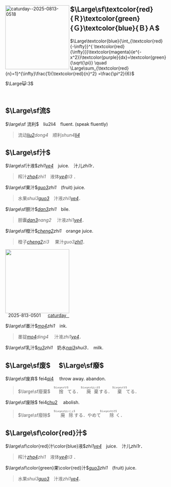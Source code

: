 <span lang=zh>


[<img title=caturday--2025-0813-0518 src="https://i.4pcdn.org/pol/1755060244683436.jpg?meta=caturday--2025-0813-0518" width=200 align=left>](https://archive.4plebs.org/pol/thread/512923831/?meta=caturday--2025-0813-0518#q512924072)

## $\Large\sf\textcolor{red}{Ｒ}\textcolor{green}{Ｇ}\textcolor{blue}{Ｂ}Ａ$

$\Large\textcolor{blue}{\int_{\textcolor{red}{-\infty}}^{ \textcolor{red}{\infty}}}\textcolor{magenta}{e^{-x^2}}\textcolor{purple}{dx}=\textcolor{green}{\sqrt{\pi}} \quad 
\Large\sum_{\textcolor{red}{n}=1}^{\infty}\frac{1}{\textcolor{red}{n}^2} =\frac{\pi^2}{6}$ 

$\Large😺:3$

<br clear=all>

## $\Large\sf流$

$\large\sf 流利$　liu2li4　fluent. (speak fluently)   
>流动[*liu2*]()*dong4*　顺利*shun4*[*li4*]()

## $\Large\sf汁$

$\large\sf汁液$*zhi1*[*ye4*]()　juice.　汁儿*zhi1r*．
>榨汁[*zha4*]()*zhi1*　液体[*ye4*]()*ti3* ．

$\large\sf果汁$[*guo3*]()*zhi1*　(fruit) juice.
>水果*shui3*[*guo3*]()　汁液*zhi1*[*ye4*]()．

$\large\sf胆汁$[*dan3*]()*zhi1*　bile.   
>胆囊[*dan3*]()*nang2* 　汁液*zhi1*[*ye4*]()．

$\large\sf橙汁$[*cheng2*]()*zhi1*　orange juice.
>橙子[*cheng2*]()*zi3* 　果汁*guo3*[*zhi1*]()．

<ruby>2025-813-0501 [caturday](https://archive.4plebs.org/pol/thread/512923831/#q512924072)<rt><img src=https://i.4pcdn.org/pol/1755060244683436.jpg width=200></rt></ruby> 

$\large\sf墨汁$[*mo4*]()*zhi1*　ink.
>墨锭[*mo4*]()*ding4* 　汁液*zhi1*[*ye4*]()．


$\large\sf乳汁$[*ru3*]()*zhi1*　奶水[*nai3*]()*shui3*．　milk.




## $\Large\sf废$　 $\Large\sf廢$

$\large\sf废弃$ fei4[qi4]() 　throw away. abandon.   
>$\large\sf廢棄$　<span lang=ja><ruby>捨<rt>$\Large\sfす$</rt>てる．</ruby><ruby lang=ja> 廃棄 <rt>$\Large\sfはいき$</rt>する．</ruby><ruby lang=ja>棄<rt>$\Large\sfす$</rt>てる．</ruby>


$\large\sf废除$ fei4[chu2]() 　abolish.
>$\large\sf廢除$　<span lang=ja><ruby> 廃除 <rt>$\Large\sfはいじょ$</rt>する．</ruby>やめて<ruby lang=ja> 除 <rt>$\Large\sfのぞ$</rt>く．</ruby>  </span>  


## $\Large\sf\color{red}汁$

$\large\sf\color{red}汁\color{blue}液$*zhi1*[*ye4*]()　juice.　汁儿*zhi1r*．
>榨汁[*zha4*]()*zhi1*　液体[*ye4*]()*ti3* ．

$\large\sf\color{green}果\color{red}汁$[*guo3*]()*zhi1*　(fruit) juice.
>水果*shui3*[*guo3*]()　汁液*zhi1*[*ye4*]()．




